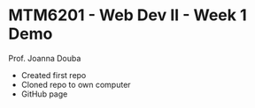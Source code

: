 # MTM6201 - Web Dev II - Week 1 Demo
Prof. Joanna Douba

- Created first repo
- Cloned repo to own computer
- GitHub page